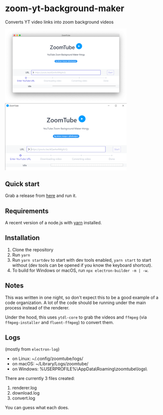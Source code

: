 # zoom-yt-background-maker
Converts YT video links into zoom background videos

<kbd><img src="https://github.com/bsharper/zoom-yt-background-maker/blob/master/build/screenshot_mac.png?raw=true" alt="screenshot on macOS" width="400"/></kbd><kbd><img src="https://github.com/bsharper/zoom-yt-background-maker/blob/master/build/screenshot_win.png?raw=true" alt="screenshot on Windows" width="400"/></kbd>

## Quick start

Grab a release from [here](https://github.com/bsharper/zoom-yt-background-maker/releases/latest) and run it.

## Requirements

A recent version of a node.js with [yarn](https://classic.yarnpkg.com/en/docs/install) installed.

## Installation 

1. Clone the repository
2. Run `yarn` 
3. Run `yarn startdev` to start with dev tools enabled, `yarn start` to start without (dev tools can be opened if you know the keyboard shortcut).
4. To build for Windows or macOS, run `npx electron-builder -m | -w`.

## Notes

This was written in one night, so don't expect this to be a good example of a code organization. A lot of the code should be running under the main process instead of the renderer. 

Under the hood, this uses `ytdl-core` to grab the videos and `ffmpeg` (via `ffmpeg-installer` and `fluent-ffmpeg`) to convert them. 

## Logs 

(mostly from `electron-log`)

* on Linux: ~/.config/zoomtube/logs/
* on macOS: ~/Library/Logs/zoomtube/
* on Windows: %USERPROFILE%\AppData\Roaming\zoomtube\logs\

There are currently 3 files created:

1. renderer.log
2. download.log
3. convert.log

You can guess what each does.
